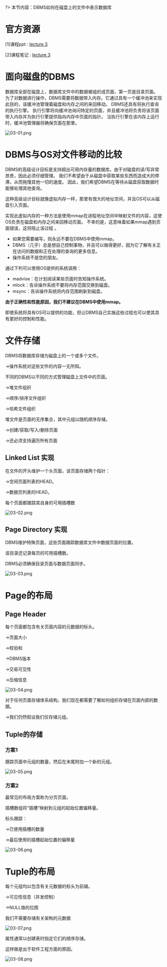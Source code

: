 ?> 本节内容：DBMS如何在磁盘上的文件中表示数据库

# 官方资源

[1]课程ppt : [lecture 3](sql/15445/files/ppt03.pdf ':ignore')

[2]课程笔记 : [lecture 3](sql/15445/files/note03.pdf ':ignore')

# 面向磁盘的DBMS

数据库全部在磁盘上，数据库文件中的数据被组织成页面，第一页是目录页面。 为了对数据进行操作，DBMS需要将数据带入内存。它通过具有一个缓冲池来实现此目的，该缓冲池管理着磁盘和内存之间的来回移动。 DBMS还具有将执行查询的执行引擎。 执行引擎将向缓冲池询问特定的页面，并且缓冲池将负责将该页面带入内存并为执行引擎提供指向内存中页面的指针。 当执行引擎在该内存上运行时，缓冲池管理器将确保页面在那里。

![03-01.png](https://i.loli.net/2020/04/18/53mi1UQx8P9IaB7.png)

# DBMS与OS对文件移动的比较

DBMS的高级设计目标是支持超出可用内存量的数据库。由于对磁盘的读/写非常昂贵，因此必须仔细管理。 我们不希望由于从磁盘中获取某些东西而造成大的停滞，从而拖慢其他一切的速度。 因此，我们希望DBMS在等待从磁盘获取数据时能够处理其他查询。

这种高级设计目标就像虚拟内存一样，那里有很大的地址空间，并且OS可以从磁盘引入页面。

实现此虚拟内存的一种方法是使用mmap在进程地址空间中映射文件的内容，这使OS负责在磁盘和内存之间来回移动页面。 不幸的是，这意味着如果mmap遇到页面错误，这将阻止该过程 。

- 如果您需要编写，则永远不要在DBMS中使用mmap。
- DBMS（几乎）总是想自己控制事物，并且可以做得更好，因为它了解有关正在访问的数据和正在处理的查询的更多信息。
- 操作系统不是您的朋友。

通过下列可以使用OS提供的系统调用：

- madvise：在计划阅读某些页面时告知操作系统。
- mlock：告诉操作系统不要将内存范围交换到磁盘。
- msync：告诉操作系统将内存范围刷新到磁盘。

**由于正确性和性能原因，我们不建议在DBMS中使用mmap。**

即使系统将具有OS可以提供的功能，但让DBMS自己实施这些过程也可以使其具有更好的控制和性能。

# 文件存储

DBMS将数据库存储为磁盘上的一个或多个文件。

→操作系统对这些文件的内容一无所知。

不同的DBMS以不同的方式管理磁盘上文件中的页面。

→堆文件组织

→顺序/排序文件组织

→哈希文件组织

堆文件是页面的无序集合，其中元组以随机顺序存储。

→创建/获取/写入/删除页面

→还必须支持遍历所有页面

## Linked List  实现

在文件的开头维护一个头页面，该页面存储两个指针：

→空闲页面列表的HEAD。

→数据页列表的HEAD。

每个页面都跟踪其自身的可用插槽数

![03-02.png](https://i.loli.net/2020/04/18/afTO7Crq9iP3IoF.png)

## Page Directory  实现

DBMS维护特殊页面，这些页面跟踪数据库文件中数据页面的位置。

该目录还记录每页的可用插槽数。

DBMS必须确保目录页面与数据页面同步。

![03-03.png](https://i.loli.net/2020/04/18/WLc6adeErnSO5FB.png)

# Page的布局

## Page Header

每个页面都包含有关页面内容的元数据的标头。

→页面大小

→校验和

→DBMS版本

→交易可见性

→压缩信息

![03-04.png](https://i.loli.net/2020/04/18/FUxYHzNTh357ngl.png)

对于任何页面存储体系结构，我们现在都需要了解如何组织存储在页面内部的数据。

→我们仍然假设我们仅存储元组。

## Tuple的存储

### 方案1

跟踪页面中元组的数量，然后在末尾附加一个新的元组。

![03-05.png](https://i.loli.net/2020/04/18/pYePs1mOlIU6AZV.png)

### 方案2

最常见的布局方案称为分页页面。

插槽数组将“插槽”映射到元组的起始位置偏移量。

标头跟踪：

→已使用插槽的数量

→最后使用的插槽起始位置的偏移量

![03-06.png](https://i.loli.net/2020/04/18/432DWoP5nIqciNp.png)


# Tuple的布局

每个元组均以包含有关元数据的标头为前缀。

→可见性信息（并发控制）

→NULL值的位图

我们不需要存储有关架构的元数据

![03-07.png](https://i.loli.net/2020/04/18/1liF2DK8PNGyIQC.png)

属性通常以创建表时指定它们的顺序存储。

这样做是出于软件工程方面的原因。

![03-08.png](https://i.loli.net/2020/04/18/ykPl4aJj3wTuG8K.png)